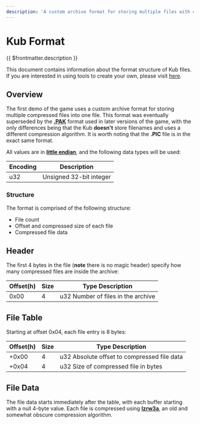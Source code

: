 ```yaml
---
description: 'A custom archive format for storing multiple files with compression in the oldest demo.'
---
```


# Kub Format

{{ $frontmatter.description }}

<div class="tip custom-block !pt-2">

This document contains information about the format structure of Kub files.
If you are interested in using tools to create your own, please visit [here](../tools/quilt.md).

</div>

## Overview

The first demo of the game uses a custom archive format for storing multiple compressed files into one file.
This format was eventually superseded by the [**.PAK**](./pak) format used in later versions of the game, with the only differences being that the Kub **doesn't** store filenames and uses a different compression algorithm.
It is worth noting that the **.PIC** file is in the exact same format.

All values are in [**little endian**](https://en.wikipedia.org/wiki/Endianness), and the following data types will be used:

| Encoding | Description             |
| -------- | ----------------------- |
| u32      | Unsigned 32-bit integer |

### Structure

The format is comprised of the following structure:

- File count
- Offset and compressed size of each file
- Compressed file data

## Header

The first 4 bytes in the file (**note** there is no magic header) specify how many compressed files are inside the archive:

| Offset(h) | Size | Type Description                   |
| --------- | ---- | ---------------------------------- |
| 0x00      | 4    | u32 Number of files in the archive |

## File Table

Starting at offset 0x04, each file entry is 8 bytes:

| Offset(h) | Size | Type Description                            |
| --------- | ---- | ------------------------------------------- |
| +0x00     | 4    | u32 Absolute offset to compressed file data |
| +0x04     | 4    | u32 Size of compressed file in bytes        |

## File Data

The file data starts immediately after the table, with each buffer starting with a null 4-byte value.
Each file is compressed using [**lzrw3a**](http://www.ross.net/compression/lzrw3a.html), an old and somewhat obscure compression algorithm.

